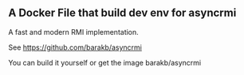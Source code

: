 ## A Docker File that build dev env for asyncrmi

A fast and modern RMI implementation.

See https://github.com/barakb/asyncrmi

You can build it yourself or get the image barakb/asyncrmi

